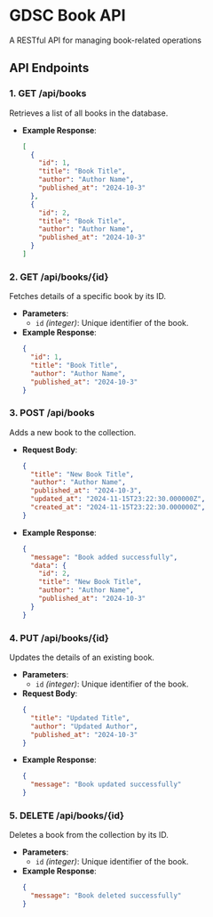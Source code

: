 # GDSC Book API

A RESTful API for managing book-related operations

## API Endpoints

### 1. **GET /api/books**
   Retrieves a list of all books in the database.
   - **Example Response**:
     ```json
     [
       {
         "id": 1,
         "title": "Book Title",
         "author": "Author Name",
         "published_at": "2024-10-3"
       },
       {
         "id": 2,
         "title": "Book Title",
         "author": "Author Name",
         "published_at": "2024-10-3"
       }
     ]
     ```

### 2. **GET /api/books/{id}**
   Fetches details of a specific book by its ID.
   - **Parameters**: 
     - `id` _(integer)_: Unique identifier of the book.
   - **Example Response**:
     ```json
     {
       "id": 1,
       "title": "Book Title",
       "author": "Author Name",
       "published_at": "2024-10-3"
     }
     ```

### 3. **POST /api/books**
   Adds a new book to the collection.
   - **Request Body**:
     ```json
     {
       "title": "New Book Title",
       "author": "Author Name",
       "published_at": "2024-10-3",
       "updated_at": "2024-11-15T23:22:30.000000Z",
       "created_at": "2024-11-15T23:22:30.000000Z",
     }
     ```
   - **Example Response**:
     ```json
     {
       "message": "Book added successfully",
       "data": {
         "id": 2,
         "title": "New Book Title",
         "author": "Author Name",
         "published_at": "2024-10-3"
       }
     }
     ```

### 4. **PUT /api/books/{id}**
   Updates the details of an existing book.
   - **Parameters**:
     - `id` _(integer)_: Unique identifier of the book.
   - **Request Body**:
     ```json
     {
       "title": "Updated Title",
       "author": "Updated Author",
       "published_at": "2024-10-3"
     }
     ```
   - **Example Response**:
     ```json
     {
       "message": "Book updated successfully"
     }
     ```

### 5. **DELETE /api/books/{id}**
   Deletes a book from the collection by its ID.
   - **Parameters**:
     - `id` _(integer)_: Unique identifier of the book.
   - **Example Response**:
     ```json
     {
       "message": "Book deleted successfully"
     }
     ```

